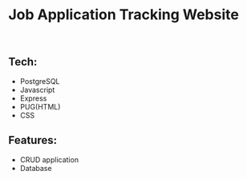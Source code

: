 <h1>Job Application Tracking Website</h1>
<br>

<h2>Tech:</h2>
<ul>
  <li>PostgreSQL</li>
  <li>Javascript</li>
  <li>Express</li>
  <li>PUG(HTML)</li>
  <li>CSS</li>
</ul>

<h2>Features:</h2>
<ul>
  <li>CRUD application</li>
  <li>Database</li>
</ul>
